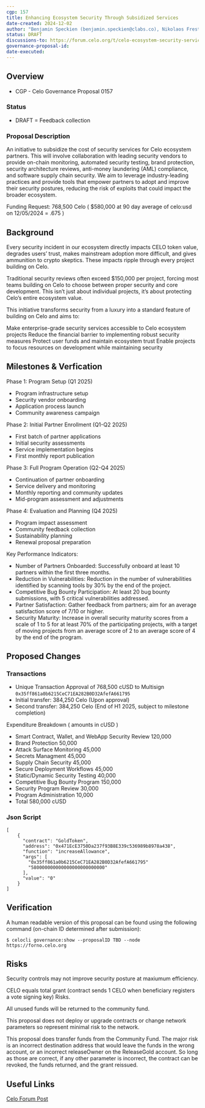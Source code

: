 ```yaml
---
cgp: 157
title: Enhancing Ecosystem Security Through Subsidized Services
date-created: 2024-12-02
author: "Benjamin Speckien (benjamin.speckien@clabs.co), Nikolaos Frestis (nikolaos.frestis@clabs.co), Stefan Ioja (stefan.ioja@clabs.co)" 
status: DRAFT 
discussions-to: https://forum.celo.org/t/celo-ecosystem-security-services-program-enhancing-ecosystem-security-through-subsidized-services
governance-proposal-id: 
date-executed: 
---
```

 
## Overview 
 
- CGP - Celo Governance Proposal 0157  
 
### Status 

- DRAFT = Feedback collection

### Proposal Description
An initiative to subsidize the cost of security services for Celo ecosystem partners. This will involve collaboration with leading security vendors to provide on-chain monitoring, automated security testing, brand protection, security architecture reviews, anti-money laundering (AML) compliance, and software supply chain security. We aim to leverage industry-leading practices and provide tools that empower partners to adopt and improve their security postures, reducing the risk of exploits that could impact the broader ecosystem.

Funding Request: 768,500 Celo ( $580,000 at 90 day average of celo:usd on 12/05/2024 = .675 )
 
## Background
 
Every security incident in our ecosystem directly impacts CELO token value, degrades users’ trust, makes mainstream adoption more difficult, and gives ammunition to crypto skeptics. These impacts ripple through every project building on Celo.

Traditional security reviews often exceed $150,000 per project, forcing most teams building on Celo to choose between proper security and core development. This isn’t just about individual projects, it’s about protecting Celo’s entire ecosystem value.

This initiative transforms security from a luxury into a standard feature of building on Celo and aims to:

Make enterprise-grade security services accessible to Celo ecosystem projects
Reduce the financial barrier to implementing robust security measures
Protect user funds and maintain ecosystem trust
Enable projects to focus resources on development while maintaining security

 
## Milestones & Verfication
 
Phase 1: Program Setup (Q1 2025)
   - Program infrastructure setup
   - Security vendor onboarding
   - Application process launch
   - Community awareness campaign

Phase 2: Initial Partner Enrollment (Q1-Q2 2025)
   - First batch of partner applications
   - Initial security assessments
   - Service implementation begins
   - First monthly report publication

Phase 3: Full Program Operation (Q2-Q4 2025)
   - Continuation of partner onboarding
   - Service delivery and monitoring
   - Monthly reporting and community updates
   - Mid-program assessment and adjustments

Phase 4: Evaluation and Planning (Q4 2025)
   - Program impact assessment
   - Community feedback collection
   - Sustainability planning
   - Renewal proposal preparation


Key Performance Indicators:
   - Number of Partners Onboarded: Successfully onboard at least 10 partners within the first three months.
   - Reduction in Vulnerabilities: Reduction in the number of vulnerabilities identified by scanning tools by 30% by the end of the project.
   - Competitive Bug Bounty Participation: At least 20 bug bounty submissions, with 5 critical vulnerabilities addressed.
   - Partner Satisfaction: Gather feedback from partners; aim for an average satisfaction score of 7/10 or higher.
   - Security Maturity: Increase in overall security maturity scores from a scale of 1 to 5 for at least 70% of the participating projects, with a target of moving projects from an average score of 2 to an average score of 4 by the end of the program.

## Proposed Changes
### Transactions
   - Unique Transaction Approval of 768,500 cUSD to Multisign ```0x35ff861a0b6215CeC71EA282B0D32AfefA661795```
   -  Initial transfer: 384,250 Celo (Upon approval)
   -  Second transfer: 384,250 Celo (End of H1 2025, subject to milestone completion)

Expenditure Breakdown ( amounts in cUSD )
   - Smart Contract, Wallet, and WebApp Security Review	120,000
   - Brand Protection	50,000
   - Attack Surface Monitoring	45,000
   - Secrets Managment	45,000
   - Supply Chain Security	45,000
   - Secure Deployment Workflows	45,000
   - Static/Dynamic Security Testing	40,000
   - Competitive Bug Bounty Program	150,000
   - Security Program Review	30,000
   - Program Administration	10,000
   - Total	580,000 cUSD


### Json Script
```
[
    {
      "contract": "GoldToken",
      "address": "0x471EcE3750Da237f93B8E339c536989b8978a438",
      "function": "increaseAllowance",
      "args": [
        "0x35ff861a0b6215CeC71EA282B0D32AfefA661795"
        "580000000000000000000000000"
      ],
      "value": "0"
    }
]
```

## Verification
A human readable version of this proposal can be found using the following command (on-chain ID determined after submission):

`$ celocli governance:show --proposalID TBD --node https://forno.celo.org`




## Risks
 
Security controls may not improve security posture at maxiumum efficiency.

CELO equals total grant (contract sends 1 CELO when beneficiary registers a vote signing key)
Risks.

All unused funds will be returned to the community fund. 

This proposal does not deploy or upgrade contracts or change network parameters so represent minimal risk to the network.

This proposal does transfer funds from the Community Fund. The major risk is an incorrect destination address that would leave the funds in the wrong account, or an incorrect releaseOwner on the ReleaseGold account. So long as those are correct, if any other parameter is incorrect, the contract can be revoked, the funds returned, and the grant reissued.

 
## Useful Links
 [Celo Forum Post](https://forum.celo.org/t/celo-ecosystem-security-services-program-enhancing-ecosystem-security-through-subsidized-services/9360)

